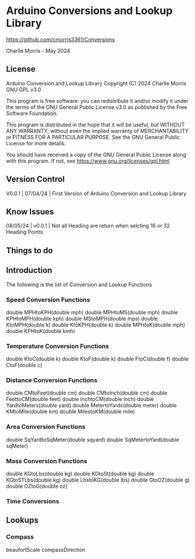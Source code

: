 # Arduino Conversions and Lookup Library
https://github.com/cmorris3361/Conversions

Charlie Morris - May 2024  

## License
Arduino Conversion and Lookup Library Copyright (C) 2024 Charlie Morris GNU GPL v3.0

This program is free software: you can redistribute it and/or modify it under the terms of the GNU General Public License v3.0 as published by the Free Software Foundation.

This program is distributed in the hope that it will be useful, but WITHOUT ANY WARRANTY; without even the implied warranty of MERCHANTABILITY or FITNESS FOR A PARTICULAR PURPOSE.  See the GNU General Public License for more details.

You should have received a copy of the GNU General Public License
along with this program. If not, see <https://www.gnu.org/licenses/gpl.html>

## Version Control
V0.0.1 | 07/04/24 | First Version of Arduino Conversion and Lookup Library

## Know Issues
08/05/24 | v0.0.1 | Not all Heading are return when selcting 16 or 32 Heading Points 

## Things to do

## Introduction
The following is the list of Conversion and Lookup Functions

### Speed Conversion Functions
double MPHtoKPH(double mph)
double MPHtoMS(double mph)
double KPHtoMPH(double kph)
double MStoMPH(double mps)
double KtoMPH(double k)
double KtoKPH(double k)
double MPHtoK(double mph)
double KPHtoK(double kmh)

### Temperature Conversion Functions
double KtoC(double k)
double KtoF(double k)
double FtoC(double f)
double CtoF(double c)

### Distance Conversion Functions
double CMtoFeet(double cm)
double CMtoInch(double cm)
double FeettoCM(double feet)
double InchtoCM(double inch)
double YardtoMeters(double yard)
double MetertoYards(double meter)
double KMtoMile(double km)
double MilestoKM(double mile)

### Area Conversion Functions
double SqYardtoSqMeter(double sqyard)
double SqMetertoYard(double sqMeter)

### Mass Conversion Functions
double KGtoLbs(double kg)
double KGtoSt(double kg)
double KGtoSTLbs(double kg)
double LbstoKG(double lbs)
double GtoOZ(double g)
double OZtoG(double oz)

### Time Conversions

## Lookups
### Compass 
beaufortScale
compassDirection
